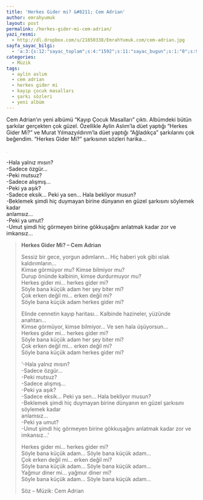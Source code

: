 ```yaml
---
title: 'Herkes Gider mi? &#8211; Cem Adrian'
author: emrahyumuk
layout: post
permalink: /herkes-gider-mi-cem-adrian/
yazi_resmi:
  - http://dl.dropbox.com/u/21850338/EmrahYumuk.com/cem-adrian.jpg
sayfa_sayac_bilgi:
  - 'a:3:{s:12:"sayac_toplam";s:4:"1592";s:11:"sayac_bugun";s:1:"0";s:9:"son_okuma";s:10:"1364747934";}'
categories:
  - Müzik
tags:
  - aylin aslım
  - cem adrian
  - herkes gider mi
  - kayıp çocuk masalları
  - şarkı sözleri
  - yeni albüm
---
```

Cem Adrian&#8217;ın yeni albümü &#8220;Kayıp Çocuk Masalları&#8221; çıktı. Albümdeki bütün şarkılar gerçekten çok güzel. Özellikle Aylin Aslım&#8217;la düet yaptığı &#8220;Herkes Gider Mi?&#8221; ve Murat Yılmazyıldırım&#8217;la düet yaptığı &#8220;Ağladıkça&#8221; şarkılarını çok beğendim. &#8220;Herkes Gider Mi?&#8221; şarkısının sözleri harika&#8230;

<!--more-->

<span style="color: #c0c0c0;">.</span>

-Hala yalnız mısın?  
-Sadece özgür…  
-Peki mutsuz?  
-Sadece alışmış…  
-Peki ya aşık?  
-Sadece eksik… Peki ya sen… Hala bekliyor musun?  
-Beklemek şimdi hiç duymayan birine dünyanın en güzel şarkısını söylemek kadar  
anlamsız…  
-Peki ya umut?  
-Umut şimdi hiç görmeyen birine gökkuşağını anlatmak kadar zor ve imkansız&#8230;



> **Herkes Gider Mi? &#8211; Cem Adrian**
> 
> Sessiz bir gece, yorgun adımların… Hiç haberi yok gibi ıslak kaldırımların…  
> Kimse görmüyor mu? Kimse bilmiyor mu?  
> Durup önünde kalbinin, kimse durdurmuyor mu?  
> Herkes gider mi… herkes gider mi?  
> Söyle bana küçük adam her şey biter mi?  
> Çok erken değil mi… erken değil mi?  
> Söyle bana küçük adam herkes gider mi?
> 
> Elinde cennetin kayıp haritası… Kalbinde hazineler, yüzünde anahtarı…  
> Kimse görmüyor, kimse bilmiyor… Ve sen hala üşüyorsun…  
> Herkes gider mi… herkes gider mi?  
> Söyle bana küçük adam her şey biter mi?  
> Çok erken değil mi… erken değil mi?  
> Söyle bana küçük adam herkes gider mi?
> 
> &#8216;-Hala yalnız mısın?  
> -Sadece özgür…  
> -Peki mutsuz?  
> -Sadece alışmış…  
> -Peki ya aşık?  
> -Sadece eksik… Peki ya sen… Hala bekliyor musun?  
> -Beklemek şimdi hiç duymayan birine dünyanın en güzel şarkısını söylemek kadar  
> anlamsız…  
> -Peki ya umut?  
> -Umut şimdi hiç görmeyen birine gökkuşağını anlatmak kadar zor ve imkansız&#8230;&#8217;
> 
> Herkes gider mi… herkes gider mi?  
> Söyle bana küçük adam… Söyle bana küçük adam…  
> Çok erken değil mi… erken değil mi?  
> Söyle bana küçük adam… Söyle bana küçük adam…  
> Yağmur diner mi… yağmur diner mi?  
> Söyle bana küçük adam… Söyle bana küçük adam…
> 
> Söz &#8211; Müzik: Cem Adrian